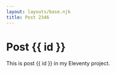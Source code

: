 ```yaml
---
layout: layouts/base.njk
title: Post 2346
---
```


# Post {{ id }}

This is post {{ id }} in my Eleventy project.
